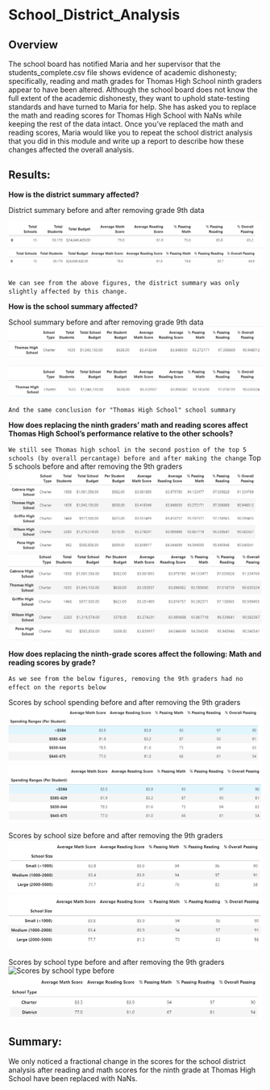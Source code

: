 # School_District_Analysis
## Overview
The school board has notified Maria and her supervisor that the students_complete.csv file shows evidence of academic dishonesty; specifically, reading and math grades for Thomas High School ninth graders appear to have been altered. Although the school board does not know the full extent of the academic dishonesty, they want to uphold state-testing standards and have turned to Maria for help. She has asked you to replace the math and reading scores for Thomas High School with NaNs while keeping the rest of the data intact. Once you’ve replaced the math and reading scores, Maria would like you to repeat the school district analysis that you did in this module and write up a report to describe how these changes affected the overall analysis.
## Results: 

**How is the district summary affected?**

District summary before and after removing grade 9th data

![District summary before removing grade 9 results](Resources/DistrictSummaryBefore.png)
![District summary before after grade 9 results](Resources/DistrictSummaryAfter.png)

`We can see from the above figures, the district summary was only slightly affected by this change.` 

**How is the school summary affected?**

School summary before and after removing grade 9th data
![](Resources/SchoolHeader.png)
![THS School summary before removing grade 9 results](Resources/SchoolSummaryBefore.png)

![](Resources/SchoolHeader.png)
![THS School summary after removing grade 9 results](Resources/SchoolSummaryAfter.png)


`And the same conclusion for "Thomas High School" school summary` 

**How does replacing the ninth graders’ math and reading scores affect Thomas High School’s performance relative to the other schools?**

`We still see Thomas high school in the second postion of the top 5 schools (by overall percantage)
before and after making the change`
Top 5 schools before and after removing the 9th graders
![Top 5 schools before](Resources/TopFiveSchoolsBefore.png)
![Top 5 schools after](Resources/TopFiveSchoolsAfter.png)

**How does replacing the ninth-grade scores affect the following:
Math and reading scores by grade?**

`As we see from the below figures, removing the 9th graders had no effect on the reports below` 

Scores by school spending before and after removing the 9th graders
![Scores by school spending before](Resources/ScoresBySchoolSpendingBefore.png)
![Scores by school spending after](Resources/ScoresBySchoolSpendingAfter.png)

Scores by school size before and after removing the 9th graders
![Scores by school size before](Resources/ScoresBySchoolSizeBefore.png)
![Scores by school size after](Resources/ScoresBySchoolSizeAfter.png)

Scores by school type before and after removing the 9th graders
![Scores by school type before](Resources/ScoresBySchoolTypeBefore.png)
![Scores by school type after](Resources/ScoresBySchoolTypeAfter.png)

## Summary: 
We only noticed a fractional change in the scores for the school district analysis
after reading and math scores for the ninth grade at Thomas High School have been replaced with NaNs.
